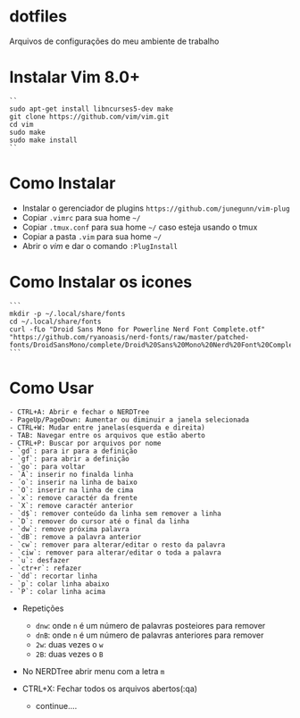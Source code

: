 # dotfiles
Arquivos de configurações do meu ambiente de trabalho

# Instalar Vim 8.0+
	``
	sudo apt-get install libncurses5-dev make
	git clone https://github.com/vim/vim.git
	cd vim
	sudo make
	sudo make install
	``


# Como Instalar
  * Instalar o gerenciador de plugins 	`https://github.com/junegunn/vim-plug`
  * Copiar `.vimrc` para sua home `~/`
  * Copiar `.tmux.conf` para sua home `~/` caso esteja usando o tmux
  * Copiar a pasta `.vim` para sua home `~/`
  * Abrir o *vim*  e dar o comando `:PlugInstall`


# Como Instalar os icones
	```
	mkdir -p ~/.local/share/fonts
	cd ~/.local/share/fonts 
	curl -fLo "Droid Sans Mono for Powerline Nerd Font Complete.otf" "https://github.com/ryanoasis/nerd-fonts/raw/master/patched-fonts/DroidSansMono/complete/Droid%20Sans%20Mono%20Nerd%20Font%20Complete.otf"
	```

# Como Usar
	- CTRL+A: Abrir e fechar o NERDTree
	- PageUp/PageDown: Aumentar ou diminuir a janela selecionada
	- CTRL+W: Mudar entre janelas(esquerda e direita)		
	- TAB: Navegar entre os arquivos que estão aberto
	- CTRL+P: Buscar por arquivos por nome
	- `gd`: para ir para a definição
	- `gf`: para abrir a definição
	- `go`: para voltar
	- `A`: inserir no finalda linha
	- ´o`: inserir na linha de baixo
	- `O`: inserir na linha de cima
	- `x`: remove caractér da frente
	- `X`: remove caractér anterior
	- `d$`: remover conteúdo da linha sem remover a linha
	- `D`: remover do cursor até o final da linha
	- `dw`: remove próxima palavra
	- `dB`: remove a palavra anterior 
	- `cw`: remover para alterar/editar o resto da palavra
	- `ciw`: remover para alterar/editar o toda a palavra
	- `u`: desfazer
	- `ctr+r`: refazer
	- `dd`: recortar linha
	- `p`: colar linha abaixo
	- `P`: colar linha acima
	


  - Repetições
  	- `dnw`: onde `n` é um número de palavras posteiores para remover
  	- `dnB`: onde `n` é um número de palavras anteriores para remover
  	- `2w`: duas vezes o `w`
  	- `2B`: duas vezes o `B`



  - No NERDTree abrir menu com a letra `m`
  - CTRL+X: Fechar todos os arquivos abertos(:qa)
	- continue....




